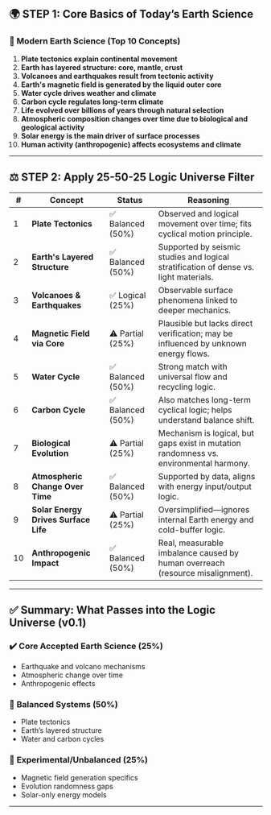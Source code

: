 ## 🌍 STEP 1: Core Basics of Today’s Earth Science

### 🔬 Modern Earth Science (Top 10 Concepts)
1. **Plate tectonics explain continental movement**
2. **Earth has layered structure: core, mantle, crust**
3. **Volcanoes and earthquakes result from tectonic activity**
4. **Earth's magnetic field is generated by the liquid outer core**
5. **Water cycle drives weather and climate**
6. **Carbon cycle regulates long-term climate**
7. **Life evolved over billions of years through natural selection**
8. **Atmospheric composition changes over time due to biological and geological activity**
9. **Solar energy is the main driver of surface processes**
10. **Human activity (anthropogenic) affects ecosystems and climate**

---

## ⚖️ STEP 2: Apply 25-50-25 Logic Universe Filter

| # | Concept | Status | Reasoning |
|----|---------|--------|-----------|
| 1 | **Plate Tectonics** | ✅ Balanced (50%) | Observed and logical movement over time; fits cyclical motion principle. |
| 2 | **Earth's Layered Structure** | ✅ Balanced (50%) | Supported by seismic studies and logical stratification of dense vs. light materials. |
| 3 | **Volcanoes & Earthquakes** | ✅ Logical (25%) | Observable surface phenomena linked to deeper mechanics. |
| 4 | **Magnetic Field via Core** | ⚠️ Partial (25%) | Plausible but lacks direct verification; may be influenced by unknown energy flows. |
| 5 | **Water Cycle** | ✅ Balanced (50%) | Strong match with universal flow and recycling logic. |
| 6 | **Carbon Cycle** | ✅ Balanced (50%) | Also matches long-term cyclical logic; helps understand balance shift. |
| 7 | **Biological Evolution** | ⚠️ Partial (25%) | Mechanism is logical, but gaps exist in mutation randomness vs. environmental harmony. |
| 8 | **Atmospheric Change Over Time** | ✅ Balanced (50%) | Supported by data, aligns with energy input/output logic. |
| 9 | **Solar Energy Drives Surface Life** | ⚠️ Partial (25%) | Oversimplified—ignores internal Earth energy and cold-buffer logic. |
| 10 | **Anthropogenic Impact** | ✅ Balanced (50%) | Real, measurable imbalance caused by human overreach (resource misalignment).

---

## ✅ Summary: What Passes into the Logic Universe (v0.1)

### ✔️ **Core Accepted Earth Science (25%)**
- Earthquake and volcano mechanisms
- Atmospheric change over time
- Anthropogenic effects

### 🔁 **Balanced Systems (50%)**
- Plate tectonics
- Earth’s layered structure
- Water and carbon cycles

### 🧪 **Experimental/Unbalanced (25%)**
- Magnetic field generation specifics
- Evolution randomness gaps
- Solar-only energy models

---

